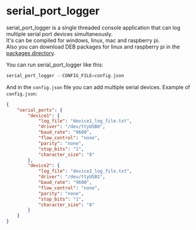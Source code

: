 # serial_port_logger

serial_port_logger is a single threaded console application that can log multiple serial port devices simultaneously.  
It's can be compiled for windows, linux, mac and raspberry pi.  
Also you can download DEB packages for linux and raspberry pi in the [packages directory](packages).

You can run serial_port_logger like this:

```c++
serial_port_logger --CONFIG_FILE=config.json
```

And in the `config.json` file you can add multiple serial devices.
Example of `config.json`:

```json
{
    "serial_ports": {
        "device1": {
            "log_file": "device1_log_file.txt",
            "driver": "/dev/ttyUSB0",
            "baud_rate": "9600",
            "flow_control": "none",
            "parity": "none",
            "stop_bits": "1",
            "character_size": "8"
        },
        "device2": {
            "log_file": "device2_log_file.txt",
            "driver": "/dev/ttyUSB1",
            "baud_rate": "9600",
            "flow_control": "none",
            "parity": "none",
            "stop_bits": "1",
            "character_size": "8"
        }
    }
}
```
